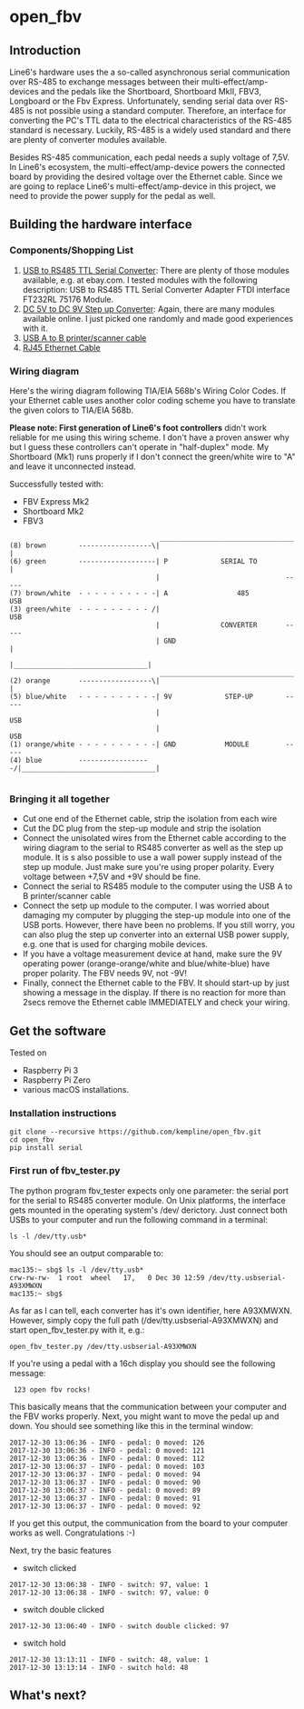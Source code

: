 # open_fbv

## Introduction
Line6's hardware uses the a so-called asynchronous serial communication over RS-485 to exchange messages between their multi-effect/amp-devices and the pedals like the Shortboard, Shortboard MkII, FBV3, Longboard or the Fbv Express. Unfortunately, sending serial data over RS-485 is not possible using a standard computer. Therefore, an interface for converting the PC's TTL data to the electrical characteristics of the RS-485 standard is necessary. Luckily, RS-485 is a widely used standard and there are plenty of converter modules available. 

Besides RS-485 communication, each pedal needs a suply voltage of 7,5V. In Line6's ecosystem, the multi-effect/amp-device powers the connected board by providing the desired voltage over the Ethernet cable. Since we are going to replace Line6's multi-effect/amp-device in this project, we need to provide the power supply for the pedal as well.

## Building the hardware interface

### Components/Shopping List

1. [USB to RS485 TTL Serial Converter](https://user-images.githubusercontent.com/34777492/34389576-af109118-eb3a-11e7-8934-84c580e42ed4.jpg): There are plenty of those modules available, e.g. at ebay.com. I tested modules with the following description: USB to RS485 TTL Serial Converter Adapter FTDI interface FT232RL 75176 Module.
2. [DC 5V to DC 9V Step up Converter](https://user-images.githubusercontent.com/34777492/34389577-b03c207a-eb3a-11e7-9d03-2a6f2239754e.jpg): Again, there are many modules available online. I just picked one randomly and made good experiences with it.
3. [USB A to B printer/scanner cable](https://user-images.githubusercontent.com/34777492/34389579-b0fd28ec-eb3a-11e7-9c15-5f4ba5016eaa.jpg)
4. [RJ45 Ethernet Cable](https://user-images.githubusercontent.com/34777492/34389574-abcea9cc-eb3a-11e7-84da-a91b5ddbda16.jpg)

### Wiring diagram

Here's the wiring diagram following TIA/EIA 568b's Wiring Color Codes. If your Ethernet cable uses another color coding scheme you have to translate the given colors to TIA/EIA 568b. 

__Please note: First generation of Line6's foot controllers__ didn't work reliable for me using this wiring scheme. I don't have a proven answer why but I guess these controllers can't operate in "half-duplex" mode. My Shortboard (Mk1) runs properly if I don't connect the green/white wire to "A" and leave it unconnected instead.

Successfully tested with: 
- FBV Express Mk2
- Shortboard Mk2
- FBV3

```
                                     _________________________________
(8) brown        ------------------\|                                 |
(6) green        -------------------| P             SERIAL TO         |
                                    |                               -----
(7) brown/white  - - - - - - - - - -| A                 485             USB
(3) green/white  - - - - - - - - - /|                                   USB
                                    |               CONVERTER       -----
                                    | GND                             |
                                    |_________________________________|
                                     _________________________________
(2) orange       ------------------\|                                 |
(5) blue/white   - - - - - - - - - -| 9V             STEP-UP        -----  
                                    |                                   USB
                                    |                                   USB
(1) orange/white - - - - - - - - - -| GND            MODULE         -----    
(4) blue         ------------------/|_________________________________|    
                                    
```

 ### Bringing it all together
- Cut one end of the Ethernet cable, strip the isolation from each wire
- Cut the DC plug from the step-up module and strip the isolation
- Connect the unisolated wires from the Ethernet cable according to the wiring diagram to the serial to RS485 converter as well as the step up module. It is s also possible to use a wall power supply instead of the step up module. Just make sure you're using proper polarity. Every voltage between +7,5V and +9V should be fine.
- Connect the serial to RS485 module to the computer using the USB A to B printer/scanner cable
- Connect the setp up module to the computer. I was worried about damaging my computer by plugging the step-up module into one of the USB ports. However, there have been no problems. If you still worry, you can also plug the step up converter into an external USB power supply, e.g. one that is used for charging mobile devices.
- If you have a voltage measurement device at hand, make sure the 9V operating power (orange-orange/white and blue/white-blue) have proper polarity. The FBV needs 9V, not -9V!
- Finally, connect the Ethernet cable to the FBV. It should start-up by just showing a message in the display. If there is no reaction for more than 2secs remove the Ethernet cable IMMEDIATELY and check your wiring.

## Get the software
Tested on 
- Raspberry Pi 3
- Raspberry Pi Zero 
- various macOS installations.

### Installation instructions
```
git clone --recursive https://github.com/kempline/open_fbv.git
cd open_fbv
pip install serial
```
### First run of fbv_tester.py
The python program fbv_tester expects only one parameter: the serial port for the serial to RS485 converter module. On Unix platforms, the interface gets mounted in the operating system's /dev/ derictory. Just connect both USBs to your computer and run the following command in a terminal:
```
ls -l /dev/tty.usb*
```
You should see an output comparable to:
```
mac135:~ sbg$ ls -l /dev/tty.usb*
crw-rw-rw-  1 root  wheel   17,   0 Dec 30 12:59 /dev/tty.usbserial-A93XMWXN
mac135:~ sbg$ 
```
As far as I can tell, each converter has it's own identifier, here A93XMWXN. However, simply copy the full path (/dev/tty.usbserial-A93XMWXN) and start open_fbv_tester.py with it, e.g.:
```
open_fbv_tester.py /dev/tty.usbserial-A93XMWXN
```
If you're using a pedal with a 16ch display you should see the following message:
```
 123 open fbv rocks!
```
This basically means that the communication between your computer and the FBV works properly. Next, you might want to move the pedal up and down. You should see something like this in the terminal window:
```
2017-12-30 13:06:36 - INFO - pedal: 0 moved: 126
2017-12-30 13:06:36 - INFO - pedal: 0 moved: 121
2017-12-30 13:06:36 - INFO - pedal: 0 moved: 112
2017-12-30 13:06:37 - INFO - pedal: 0 moved: 103
2017-12-30 13:06:37 - INFO - pedal: 0 moved: 94
2017-12-30 13:06:37 - INFO - pedal: 0 moved: 90
2017-12-30 13:06:37 - INFO - pedal: 0 moved: 89
2017-12-30 13:06:37 - INFO - pedal: 0 moved: 91
2017-12-30 13:06:37 - INFO - pedal: 0 moved: 92
```
If you get this output, the communication from the board to your computer works as well. Congratulations :-)

Next, try the basic features 
- switch clicked
```
2017-12-30 13:06:38 - INFO - switch: 97, value: 1
2017-12-30 13:06:38 - INFO - switch: 97, value: 0
```
- switch double clicked
```
2017-12-30 13:06:40 - INFO - switch double clicked: 97
```
- switch hold
```
2017-12-30 13:13:11 - INFO - switch: 48, value: 1
2017-12-30 13:13:14 - INFO - switch hold: 48
```

## What's next?

